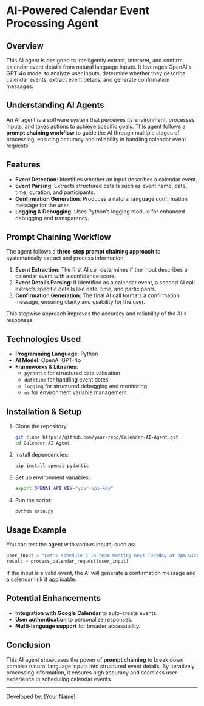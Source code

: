 # AI-Powered Calendar Event Processing Agent

## Overview
This AI agent is designed to intelligently extract, interpret, and confirm calendar event details from natural language inputs. It leverages OpenAI's GPT-4o model to analyze user inputs, determine whether they describe calendar events, extract event details, and generate confirmation messages.

## Understanding AI Agents
An AI agent is a software system that perceives its environment, processes inputs, and takes actions to achieve specific goals. This agent follows a **prompt chaining workflow** to guide the AI through multiple stages of processing, ensuring accuracy and reliability in handling calendar event requests.

## Features
- **Event Detection**: Identifies whether an input describes a calendar event.
- **Event Parsing**: Extracts structured details such as event name, date, time, duration, and participants.
- **Confirmation Generation**: Produces a natural language confirmation message for the user.
- **Logging & Debugging**: Uses Python’s logging module for enhanced debugging and transparency.

## Prompt Chaining Workflow
The agent follows a **three-step prompt chaining approach** to systematically extract and process information:

1. **Event Extraction**: The first AI call determines if the input describes a calendar event with a confidence score.
2. **Event Details Parsing**: If identified as a calendar event, a second AI call extracts specific details like date, time, and participants.
3. **Confirmation Generation**: The final AI call formats a confirmation message, ensuring clarity and usability for the user.

This stepwise approach improves the accuracy and reliability of the AI's responses.

## Technologies Used
- **Programming Language**: Python
- **AI Model**: OpenAI GPT-4o
- **Frameworks & Libraries**:
  - `pydantic` for structured data validation
  - `datetime` for handling event dates
  - `logging` for structured debugging and monitoring
  - `os` for environment variable management

## Installation & Setup
1. Clone the repository:
   ```bash
   git clone https://github.com/your-repo/Calender-AI-Agent.git
   cd Calender-AI-Agent
   ```
2. Install dependencies:
   ```bash
   pip install openai pydantic
   ```
3. Set up environment variables:
   ```bash
   export OPENAI_API_KEY="your-api-key"
   ```
4. Run the script:
   ```bash
   python main.py
   ```

## Usage Example
You can test the agent with various inputs, such as:
```python
user_input = "Let's schedule a 1h team meeting next Tuesday at 2pm with Alice and Bob to discuss the project roadmap."
result = process_calendar_request(user_input)
```
If the input is a valid event, the AI will generate a confirmation message and a calendar link if applicable.

## Potential Enhancements
- **Integration with Google Calendar** to auto-create events.
- **User authentication** to personalize responses.
- **Multi-language support** for broader accessibility.

## Conclusion
This AI agent showcases the power of **prompt chaining** to break down complex natural language inputs into structured event details. By iteratively processing information, it ensures high accuracy and seamless user experience in scheduling calendar events.

---
Developed by: [Your Name]
